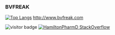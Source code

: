 ### BVFREAK

[![Top Langs](https://github-readme-stats.vercel.app/api/top-langs/?username=BVFreak&langs_count=10&layout=compact&theme=dark)](https://github.com/anuraghazra/github-readme-stats)
http://www.bvfreak.com

![visitor badge](https://visitor-badge.glitch.me/badge?page_id=BVFreak.visitor-badge)
[![HamiltonPharmD StackOverflow](https://stackoverflow-badge.onrender.com/api/StackOverflowBadge/14122375)](https://stackoverflow.com/users/20837623/bvfreak)
